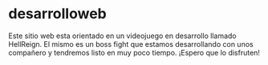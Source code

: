 # desarrolloweb
Este sitio web esta orientado en un videojuego en desarrollo llamado HellReign. El mismo es un boss fight que estamos desarrollando con unos compañero y tendremos listo en muy poco tiempo.
¡Espero que lo disfruten!
